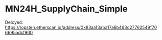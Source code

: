 # MN24H_SupplyChain_Simple


Deloyed: https://ropsten.etherscan.io/address/0x83aa13aba17a6b463c27762549f706695adcf900

